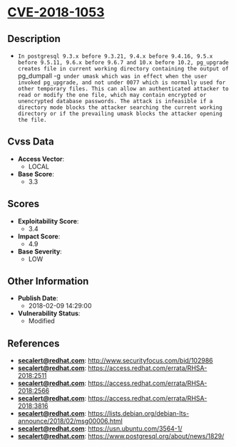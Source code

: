 
# [CVE-2018-1053](http://www.securityfocus.com/bid/102986)

## Description

- `In postgresql 9.3.x before 9.3.21, 9.4.x before 9.4.16, 9.5.x before 9.5.11, 9.6.x before 9.6.7 and 10.x before 10.2, pg_upgrade creates file in current working directory containing the output of `pg_dumpall -g` under umask which was in effect when the user invoked pg_upgrade, and not under 0077 which is normally used for other temporary files. This can allow an authenticated attacker to read or modify the one file, which may contain encrypted or unencrypted database passwords. The attack is infeasible if a directory mode blocks the attacker searching the current working directory or if the prevailing umask blocks the attacker opening the file.`

## Cvss Data

- **Access Vector**:
  - LOCAL
- **Base Score**:
  - 3.3

## Scores

- **Exploitability Score**:
  - 3.4
- **Impact Score**:
  - 4.9
- **Base Severity**:
  - LOW

## Other Information

- **Publish Date**:
  - 2018-02-09 14:29:00
- **Vulnerability Status**:
  - Modified

## References

- **secalert@redhat.com**: http://www.securityfocus.com/bid/102986
- **secalert@redhat.com**: https://access.redhat.com/errata/RHSA-2018:2511
- **secalert@redhat.com**: https://access.redhat.com/errata/RHSA-2018:2566
- **secalert@redhat.com**: https://access.redhat.com/errata/RHSA-2018:3816
- **secalert@redhat.com**: https://lists.debian.org/debian-lts-announce/2018/02/msg00006.html
- **secalert@redhat.com**: https://usn.ubuntu.com/3564-1/
- **secalert@redhat.com**: https://www.postgresql.org/about/news/1829/
